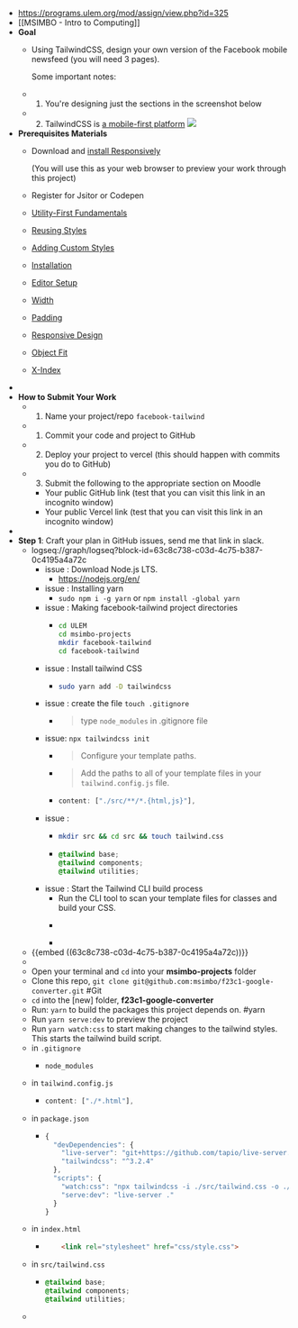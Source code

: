 - https://programs.ulem.org/mod/assign/view.php?id=325
- [[MSIMBO - Intro to Computing]]
- **Goal**
	- Using TailwindCSS, design your own version of the Facebook mobile newsfeed (you will need 3 pages).
	  
	  Some important notes:
	- 1. You're designing just the sections in the screenshot below
	- 2. TailwindCSS is [a mobile-first platform](https://tailwindcss.com/docs/responsive-design#working-mobile-first)
	  ![](https://i.imgur.com/iVi8u3z.jpeg)
- **Prerequisites Materials**
	- Download and [install Responsively](https://responsively.app/)
	  
	  (You will use this as your web browser to preview your work through this project)
	- Register for Jsitor or Codepen
	- [Utility-First Fundamentals](https://tailwindcss.com/docs/utility-first)
	- [Reusing Styles](https://tailwindcss.com/docs/reusing-styles)
	- [Adding Custom Styles](https://tailwindcss.com/docs/adding-custom-styles)
	- [Installation](https://tailwindcss.com/docs/installation)
	- [Editor Setup](https://tailwindcss.com/docs/editor-setup)
	- [Width](https://tailwindcss.com/docs/width)
	- [Padding](https://tailwindcss.com/docs/padding)
	- [Responsive Design](https://tailwindcss.com/docs/responsive-design)
	- [Object Fit](https://tailwindcss.com/docs/object-fit)
	- [X-Index](https://tailwindcss.com/docs/z-index)
-
- **How to Submit Your Work**
	- 1. Name your project/repo `facebook-tailwind`
	- 1. Commit your code and project to GitHub
	- 2. Deploy your project to vercel (this should happen with commits you do to GitHub)
	- 3. Submit the following to the appropriate section on Moodle
		- Your public GitHub link (test that you can visit this link in an incognito window)
		- Your public Vercel link (test that you can visit this link in an incognito window)
-
- **Step 1**: Craft your plan in GitHub issues, send me that link in slack.
	- logseq://graph/logseq?block-id=63c8c738-c03d-4c75-b387-0c4195a4a72c
		- issue : Download Node.js LTS.
			- https://nodejs.org/en/
		- issue : Installing yarn
			- `sudo npm i -g yarn` or `npm install -global yarn`
		- issue : Making facebook-tailwind project directories
			- ```bash
			  cd ULEM
			  cd msimbo-projects
			  mkdir facebook-tailwind
			  cd facebook-tailwind
			  ```
		- issue : Install tailwind CSS
			- ```bash
			  sudo yarn add -D tailwindcss
			  ```
		- issue : create the file `touch .gitignore`
			- >type `node_modules` in .gitignore file
		- issue: `npx tailwindcss init`
			- >Configure your template paths.
			- >Add the paths to all of your template files in your `tailwind.config.js` file.
			- ```js
			  content: ["./src/**/*.{html,js}"],
			  ```
		- issue :
			- ```bash
			  mkdir src && cd src && touch tailwind.css
			  ```
			- ```css
			  @tailwind base;
			  @tailwind components;
			  @tailwind utilities;
			  ```
		- issue : Start the Tailwind CLI build process
			- Run the CLI tool to scan your template files for classes and build your CSS.
			- ```bash
			  ```
			-
	- {{embed ((63c8c738-c03d-4c75-b387-0c4195a4a72c))}}
	-
	- Open your terminal and `cd` into your **msimbo-projects** folder
	- Clone this repo, `git clone git@github.com:msimbo/f23c1-google-converter.git` #Git
	- `cd` into the [new] folder, **f23c1-google-converter**
	- Run: `yarn` to build the packages this project depends on. #yarn
	- Run `yarn serve:dev` to preview the project
	- Run `yarn watch:css` to start making changes to the tailwind styles. This starts the tailwind build script.
	- in `.gitignore`
		- ```git
		  node_modules
		  ```
	- in `tailwind.config.js`
		- ```js
		  content: ["./*.html"],
		  ```
	- in `package.json`
		- ```js
		  {
		    "devDependencies": {
		      "live-server": "git+https://github.com/tapio/live-server.git#ad22544",
		      "tailwindcss": "^3.2.4"
		    },
		    "scripts": {
		      "watch:css": "npx tailwindcss -i ./src/tailwind.css -o ./css/style.css --watch",
		      "serve:dev": "live-server ."
		    }
		  }
		  ```
	- in `index.html`
		- ```html
		      <link rel="stylesheet" href="css/style.css">
		  ```
	- in `src/tailwind.css`
		- ```css
		  @tailwind base;
		  @tailwind components;
		  @tailwind utilities;
		  ```
	-